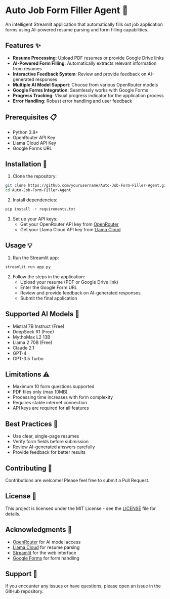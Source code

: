 # Auto Job Form Filler Agent 🤖

An intelligent Streamlit application that automatically fills out job application forms using AI-powered resume parsing and form filling capabilities.

## Features ✨

- **Resume Processing**: Upload PDF resumes or provide Google Drive links
- **AI-Powered Form Filling**: Automatically extracts relevant information from resumes
- **Interactive Feedback System**: Review and provide feedback on AI-generated responses
- **Multiple AI Model Support**: Choose from various OpenRouter models
- **Google Forms Integration**: Seamlessly works with Google Forms
- **Progress Tracking**: Visual progress indicator for the application process
- **Error Handling**: Robust error handling and user feedback

## Prerequisites 📋

- Python 3.8+
- OpenRouter API Key
- Llama Cloud API Key
- Google Forms URL

## Installation 🚀

1. Clone the repository:
```bash
git clone https://github.com/yourusername/Auto-Job-Form-Filler-Agent.git
cd Auto-Job-Form-Filler-Agent
```

2. Install dependencies:
```bash
pip install -r requirements.txt
```

3. Set up your API keys:
   - Get your OpenRouter API key from [OpenRouter](https://openrouter.ai/)
   - Get your Llama Cloud API key from [Llama Cloud](https://cloud.llamaindex.ai/)

## Usage 💡

1. Run the Streamlit app:
```bash
streamlit run app.py
```

2. Follow the steps in the application:
   - Upload your resume (PDF or Google Drive link)
   - Enter the Google Form URL
   - Review and provide feedback on AI-generated responses
   - Submit the final application

## Supported AI Models 🤖

- Mistral 7B Instruct (Free)
- DeepSeek R1 (Free)
- MythoMax L2 13B
- Llama 2 70B (Free)
- Claude 2.1
- GPT-4
- GPT-3.5 Turbo

## Limitations ⚠️

- Maximum 10 form questions supported
- PDF files only (max 10MB)
- Processing time increases with form complexity
- Requires stable internet connection
- API keys are required for all features

## Best Practices 📝

- Use clear, single-page resumes
- Verify form fields before submission
- Review AI-generated answers carefully
- Provide feedback for better results

## Contributing 🤝

Contributions are welcome! Please feel free to submit a Pull Request.

## License 📄

This project is licensed under the MIT License - see the [LICENSE](LICENSE) file for details.

## Acknowledgments 🙏

- [OpenRouter](https://openrouter.ai/) for AI model access
- [Llama Cloud](https://cloud.llamaindex.ai/) for resume parsing
- [Streamlit](https://streamlit.io/) for the web interface
- [Google Forms](https://www.google.com/forms/about/) for form handling

## Support 💬

If you encounter any issues or have questions, please open an issue in the GitHub repository.
